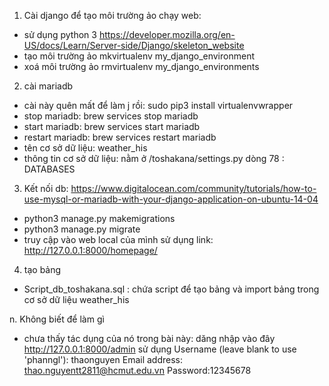 1. Cài django để tạo môi trường ảo chạy web:
- sử dụng python 3
https://developer.mozilla.org/en-US/docs/Learn/Server-side/Django/skeleton_website
- tạo môi trường ảo mkvirtualenv my_django_environment
- xoá môi trường ảo rmvirtualenv my_django_environments



2. cài mariadb
- cài này quên mất để làm j rồi: sudo pip3 install virtualenvwrapper
- stop mariadb: brew services stop mariadb
- start mariadb: brew services start mariadb
- restart mariadb: brew services restart mariadb
- tên cơ sở dữ liệu: weather_his
- thông tin cơ sở dữ liệu: nằm ở /toshakana/settings.py dòng 78 : DATABASES

3. Kết nối db:
https://www.digitalocean.com/community/tutorials/how-to-use-mysql-or-mariadb-with-your-django-application-on-ubuntu-14-04
- python3 manage.py makemigrations
- python3 manage.py migrate
- truy cập vào web local của mình sử dụng link: http://127.0.0.1:8000/homepage/

4. tạo bảng 
- Script_db_toshakana.sql : chứa script để tạo bảng và import bảng trong cơ sở dữ liệu weather_his

n. Không biết để làm gì
- chưa thấy tác dụng của nó trong bài này: dăng nhập vào đây http://127.0.0.1:8000/admin
sử dụng
Username (leave blank to use 'phanngl'): thaonguyen
Email address: thao.nguyentt2811@hcmut.edu.vn
Password:12345678